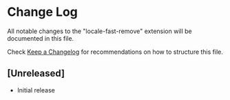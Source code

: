 # Change Log

All notable changes to the "locale-fast-remove" extension will be documented in this file.

Check [Keep a Changelog](http://keepachangelog.com/) for recommendations on how to structure this file.

## [Unreleased]

- Initial release